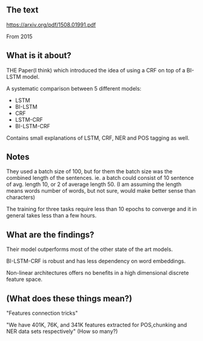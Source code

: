 ## The text
https://arxiv.org/pdf/1508.01991.pdf

From 2015

## What is it about?
THE Paper(I think) which introduced the idea of using a CRF on top of a BI-LSTM model.

A systematic comparison between 5 different models:
 * LSTM
 * BI-LSTM
 * CRF 
 * LSTM-CRF
 * BI-LSTM-CRF

Contains small explanations of LSTM, CRF, NER and POS tagging as well.

## Notes
They used a batch size of 100, but for them the batch size was the combined length of the sentences. 
ie. a batch could consist of 10 sentence of avg. length 10, or 2 of average length 50.
(I am assuming the length means words number of words, but not sure, would make better sense than characters)

The training for three tasks require less than 10 epochs to converge and it in general takes less than a few hours.

## What are the findings?
Their model outperforms most of the other state of the art models.

BI-LSTM-CRF is robust and has less dependency on word embeddings.

Non-linear architectures offers no benefits in a high dimensional discrete feature space.

## (What does these things mean?)
"Features connection tricks"

"We have 401K, 76K, and 341K features extracted for POS,chunking and NER data sets respectively" (How so many?)